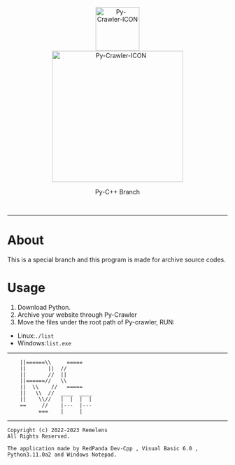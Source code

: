 <div class="center" align="center">
  <a href="#">
    <img alt="Py-Crawler-ICON" src="https://rmlsdisk.wikidot.com/local--files/file:github/Pyc" width="100px">
  </a><br/>
  <img alt="Py-Crawler-ICON" src="https://rmlsdisk.wikidot.com/local--files/file:github/pyctext.png" width="300px">
  <p>Py-C++ Branch</p>
  <img alt="" src="https://img.shields.io/github/license/HelloOSMe/Py-crawler">&nbsp;&nbsp;<img alt="" src="https://img.shields.io/github/v/release/HelloOSMe/Py-Crawler?include_prereleases">&nbsp;&nbsp;<img alt="" src="https://img.shields.io/github/stars/HelloOSMe/Py-crawler">
</div>

----------

# About
This is a special branch and this program is made for archive source codes.

# Usage
1. Download Python.
2. Archive your website through Py-Crawler
3. Move the files under the root path of Py-crawler, RUN:
 * Linux:`./list`
 * Windows:`list.exe`

----------
```
    ||======\\     =====
    ||       ||  //
    ||       //  ||
    ||======//   \\
    ||  \\    //   =====
    ||   \\  //  ____  ____
    ||    \\//   |  |  |  |
    ==     //    |---  |---
          ===    |     |
```
----------

```
Copyright (c) 2022-2023 Remelens
All Rights Reserved.

The application made by RedPanda Dev-Cpp , Visual Basic 6.0 , Python3.11.0a2 and Windows Notepad.
```
